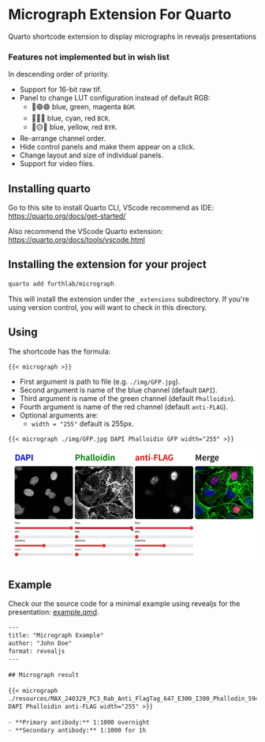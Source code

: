 # Micrograph Extension For Quarto

Quarto shortcode extension to display micrographs in revealjs presentations

### Features not implemented but in wish list

In descending order of priority.

- Support for 16-bit raw tif. 
- Panel to change LUT configuration instead of default RGB:
    - 🔵🟢🟣 blue, green, magenta `BGM`.
    - 🔵🩵🔴 blue, cyan, red `BCR`.
    - 🔵🟡🔴 blue, yellow, red `BYR`.
- Re-arrange channel order.
- Hide control panels and make them appear on a click.
- Change layout and size of individual panels.
- Support for video files.

## Installing quarto

Go to this site to install Quarto CLI, VScode recommend as IDE:
https://quarto.org/docs/get-started/

Also recommend the VScode Quarto extension:
https://quarto.org/docs/tools/vscode.html

## Installing the extension for your project

```bash
quarto add furthlab/micrograph
```

This will install the extension under the `_extensions` subdirectory.
If you're using version control, you will want to check in this directory.

## Using

The shortcode has the formula:
```
{{< micrograph >}}
```

- First argument is path to file (e.g. `./img/GFP.jpg`).
- Second argument is name of the blue channel (default `DAPI`).
- Third argument is name of the green channel (default `Phalloidin`).
- Fourth argument is name of the red channel (default `anti-FLAG`).
- Optional arguments are:
    - `width = "255"` default is 255px. 

```
{{< micrograph ./img/GFP.jpg DAPI Phalloidin GFP width="255" >}}
```

![](example.gif)


## Example

Check our the source code for a minimal example using revealjs for the presentation: [example.qmd](example.qmd).

```
---
title: "Micrograph Example"
author: "John Doe"
format: revealjs
---

## Micrograph result

{{< micrograph ./resources/MAX_240329_PC3_Rab_Anti_FlagTag_647_E300_I300_Phallodin_594_E100_I500_DAPI_E300_I300_1_MMStack_Pos0.ome.jpg DAPI Phalloidin anti-FLAG width="255" >}}

- **Primary antibody:** 1:1000 overnight
- **Secondary antibody:** 1:1000 for 1h
```